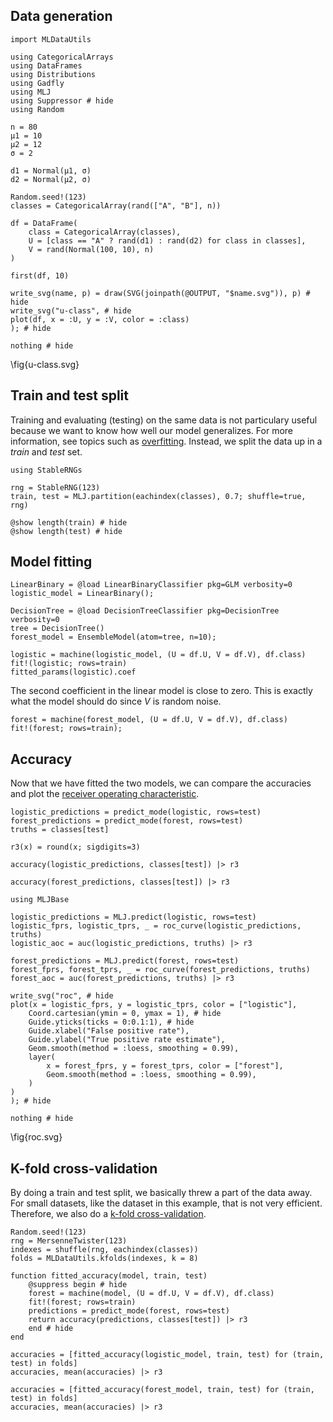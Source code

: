 <!--This file was generated, do not modify it.-->
## Data generation

```julia:ex1
import MLDataUtils

using CategoricalArrays
using DataFrames
using Distributions
using Gadfly
using MLJ
using Suppressor # hide
using Random

n = 80
μ1 = 10
μ2 = 12
σ = 2

d1 = Normal(μ1, σ)
d2 = Normal(μ2, σ)

Random.seed!(123)
classes = CategoricalArray(rand(["A", "B"], n))

df = DataFrame(
    class = CategoricalArray(classes),
    U = [class == "A" ? rand(d1) : rand(d2) for class in classes],
    V = rand(Normal(100, 10), n)
)

first(df, 10)
```

```julia:ex2
write_svg(name, p) = draw(SVG(joinpath(@OUTPUT, "$name.svg")), p) # hide
write_svg("u-class", # hide
plot(df, x = :U, y = :V, color = :class)
); # hide

nothing # hide
```

\fig{u-class.svg}

## Train and test split

Training and evaluating (testing) on the same data is not particulary useful because we want to know how well our model generalizes.
For more information, see topics such as [overfitting](https://en.wikipedia.org/wiki/Overfitting).
Instead, we split the data up in a *train* and *test* set.

```julia:ex3
using StableRNGs

rng = StableRNG(123)
train, test = MLJ.partition(eachindex(classes), 0.7; shuffle=true, rng)

@show length(train) # hide
@show length(test) # hide
```

## Model fitting

```julia:ex4
LinearBinary = @load LinearBinaryClassifier pkg=GLM verbosity=0
logistic_model = LinearBinary();

DecisionTree = @load DecisionTreeClassifier pkg=DecisionTree verbosity=0
tree = DecisionTree()
forest_model = EnsembleModel(atom=tree, n=10);

logistic = machine(logistic_model, (U = df.U, V = df.V), df.class)
fit!(logistic; rows=train)
fitted_params(logistic).coef
```

The second coefficient in the linear model is close to zero.
This is exactly what the model should do since $V$ is random noise.

```julia:ex5
forest = machine(forest_model, (U = df.U, V = df.V), df.class)
fit!(forest; rows=train);
```

## Accuracy

Now that we have fitted the two models, we can compare the accuracies and plot the [receiver operating characteristic](https://en.wikipedia.org/wiki/Receiver_operating_characteristic).

```julia:ex6
logistic_predictions = predict_mode(logistic, rows=test)
forest_predictions = predict_mode(forest, rows=test)
truths = classes[test]

r3(x) = round(x; sigdigits=3)

accuracy(logistic_predictions, classes[test]) |> r3
```

```julia:ex7
accuracy(forest_predictions, classes[test]) |> r3
```

```julia:ex8
using MLJBase

logistic_predictions = MLJ.predict(logistic, rows=test)
logistic_fprs, logistic_tprs, _ = roc_curve(logistic_predictions, truths)
logistic_aoc = auc(logistic_predictions, truths) |> r3
```

```julia:ex9
forest_predictions = MLJ.predict(forest, rows=test)
forest_fprs, forest_tprs, _ = roc_curve(forest_predictions, truths)
forest_aoc = auc(forest_predictions, truths) |> r3
```

```julia:ex10
write_svg("roc", # hide
plot(x = logistic_fprs, y = logistic_tprs, color = ["logistic"],
    Coord.cartesian(ymin = 0, ymax = 1), # hide
    Guide.yticks(ticks = 0:0.1:1), # hide
    Guide.xlabel("False positive rate"),
    Guide.ylabel("True positive rate estimate"),
    Geom.smooth(method = :loess, smoothing = 0.99),
    layer(
        x = forest_fprs, y = forest_tprs, color = ["forest"],
        Geom.smooth(method = :loess, smoothing = 0.99),
    )
)
); # hide

nothing # hide
```

\fig{roc.svg}

## K-fold cross-validation

By doing a train and test split, we basically threw a part of the data away.
For small datasets, like the dataset in this example, that is not very efficient.
Therefore, we also do a [k-fold cross-validation](https://en.wikipedia.org/wiki/Cross-validation_(statistics)#k-fold_cross-validation).

```julia:ex11
Random.seed!(123)
rng = MersenneTwister(123)
indexes = shuffle(rng, eachindex(classes))
folds = MLDataUtils.kfolds(indexes, k = 8)

function fitted_accuracy(model, train, test)
    @suppress begin # hide
    forest = machine(model, (U = df.U, V = df.V), df.class)
    fit!(forest; rows=train)
    predictions = predict_mode(forest, rows=test)
    return accuracy(predictions, classes[test]) |> r3
    end # hide
end

accuracies = [fitted_accuracy(logistic_model, train, test) for (train, test) in folds]
accuracies, mean(accuracies) |> r3
```

```julia:ex12
accuracies = [fitted_accuracy(forest_model, train, test) for (train, test) in folds]
accuracies, mean(accuracies) |> r3
```

